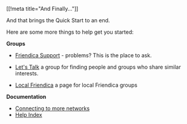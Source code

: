 [[!meta title="And Finally..."]]

And that brings the Quick Start to an end.

Here are some more things to help get you started:

**Groups**


- <a href="http://helpers.pyxis.uberspace.de/profile/helpers">Friendica Support</a> - problems?  This is the place to ask.

- <a href="https://letstalk.pyxis.uberspace.de/profile/letstalk">Let's Talk</a> a group for finding people and groups who share similar interests.

- <a href="http://newzot.hydra.uberspace.de/profile/newzot">Local Friendica</a> a page for local Friendica groups</a>


**Documentation**

- <a href="help/Connectors">Connecting to more networks</a>
- <a href="help">Help Index</a>


